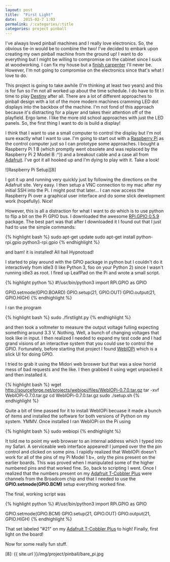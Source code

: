 ```yaml
---
layout: post
title:  "First Light"
date:   2015-02-7 1:03
permalink: /:categories/:title
categories: project pinball
---
```

I've always loved pinball machines and I really love electronics. So, the obvious tie-in would be to
 combine the two! I've decided to embark upon creating my own pinball machine from the ground up!
 I want to do everything but I might be willing to compromise on the cabinet since I suck at
 woodworking. I can fix my house but a [finish carpenter][1] I'll never be. However, I'm not going
 to compromise on the electronics since that's what I love to do.

This project is going to take awhile (I'm thinking at least two years) and this is for fun so I'm
not all worked up about the time schedule. I do have to fit in time to play [Destiny][2] after all.
There are a lot of different approaches to pinball design with a lot of the more modern machines
cramming LED dot displays into the backbox of the machine. I'm not fond of this approach because
it's distracting for a player and takes their attention off of the playfield. Ergo lame. I like the
more old school approaches with just the LED panels. So, the first thing I want to do is build a
display!

I think that I want to use a small computer to control the display but I'm not sure exactly what I
want to use. I'm going to start out with a [Raspberry Pi][3] as the control computer just so I can
prototype some approaches. I bought a Raspberry Pi 1 B (which promptly went obsolete and was
replaced by the Raspberry Pi 2 Model B :^}) and a breakout cable and a case all from [Adafruit][4].
I've got it all hooked up and I'm dying to play with it. Take a look!

![Raspberry Pi Setup][8]

I got it up and running very quickly just by following the directions on the Adafruit site. Very
easy. I then setup a VNC connection to my mac after my initial SSH into the Pi. I might post that
later... I can now access the Raspberry Pi over a graphical user interface and do some slick
development work (hopefully). Nice!

However, this is all a distraction for what I want to do which is to use python to flip a bit on
the Pi GPIO bus. I downloaded the awesome [RPi.GPIO 0.5.9][5] package. The best part was that after
I downloaded it I found out that I just had to use the simple commands:

{% highlight bash %}
sudo apt-get update
sudo apt-get install python-rpi.gpio python3-rpi.gpio
{% endhighlight %}

and bam! it is installed! All hail Hypnotoad!

I started to play around with the GPIO package in python but I couldn't do it interactively from
idle3 (I like Python 3, foo on your Python 2) since I wasn't running idle3 as root. I fired up
LeafPad on the Pi and wrote a small script.

{% highlight python %}
#!/usr/bin/python3
import RPi.GPIO as GPIO

GPIO.setmode(GPIO.BOARD)
GPIO.setup(21, GPIO.OUT)
GPIO.output(21, GPIO.HIGH)
{% endhighlight %}

I ran the program

{% highlight bash %}
sudo ./firstlight.py
{% endhighlight %}

and then took a voltmeter to measure the output voltage fulling expecting something around 3.3 V.
Nothing. Well, a bunch of changing voltages that look like in input. I then realized I needed to
expand my test code and I had grand visions of an interactive system that you could use to control
the GPIO. Fortunately, before starting that project I found [WebIOPi][6] which is a slick UI for
doing GPIO.

I tried to grab it using the Midori web broswer but that was a slow horrid mess of bad requests and
the like. I then grabbed it using wget unpacked it and then installed it.

{% highlight bash %}
wget http://sourceforge.net/projects/webiopi/files/WebIOPi-0.7.0.tar.gz
tar -xvf WebIOPi-0.7.0.tar.gz
cd WebIOPi-0.7.0.tar.gz
sudo ./setup.sh
{% endhighlight %}

Quite a bit of time passed for it to install WebIOPi becuase it made a bunch of items and installed
the software for both versions of Python on my system. YMMV. Once installed I ran WebIOPi on the Pi
using

{% highlight bash %}
sudo webiopi
{% endhighlight %}

It told me to point my web browser to an internal address which I typed into my Safari. A
serviceable web interface appeared! I jumped over the the pin control and clicked on some pins. I
rapidly realized that WebIOPi doesn't work for all of the pins of my Pi Model 1 b+, only the pins
present on the earlier boards. This was proved when I manipulated some of the higher numbered pins
and that worked fine. So, back to scripting I went. Once I realized that the numbers present on my
[Adafruit T-Cobbler Plus][7] were channels from the Broadcom chip and that I needed to use the
**GPIO.setmode(GPIO.BCM)** setup everything worked fine.

The final, working script was

{% highlight python %}
#!/usr/bin/python3
import RPi.GPIO as GPIO

GPIO.setmode(GPIO.BCM)
GPIO.setup(21, GPIO.OUT)
GPIO.output(21, GPIO.HIGH)
{% endhighlight %}

That set labeled "#21" on my [Adafruit T-Cobbler Plus][7] to high! Finally, first light on the
board!

Now for some really fun stuff.


[1]: http://www.dictionaryofconstruction.com/definition/finish-carpentry.html
[2]: http://www.destinythegame.com
[3]: http://www.raspberrypi.org
[4]: https://www.adafruit.com
[5]: https://pypi.python.org/pypi/RPi.GPIO
[6]: https://code.google.com/p/webiopi/
[7]: http://www.adafruit.com/products/2028
[8]: {{ site.url }}/img/project/pinball/bare_pi.jpg
